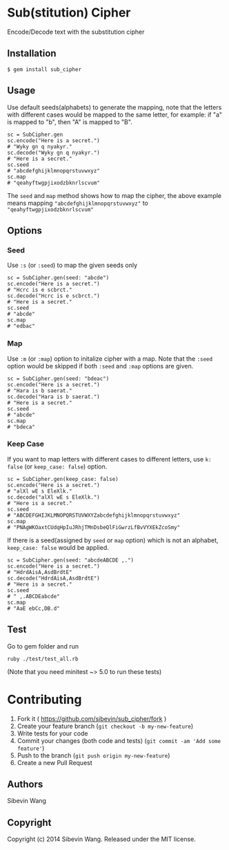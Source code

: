 # Sub(stitution) Cipher

Encode/Decode text with the substitution cipher

## Installation

    $ gem install sub_cipher

## Usage

Use default seeds(alphabets) to generate the mapping, note that the letters with different cases would be mapped to the same letter, for example: if "a" is mapped to "b", then "A" is mapped to "B".

    sc = SubCipher.gen
    sc.encode("Here is a secret.")
    # "Wyky gn q nyakyr."
    sc.decode("Wyky gn q nyakyr.")
    # "Here is a secret."
    sc.seed
    # "abcdefghijklmnopqrstuvwxyz"
    sc.map
    # "qeahyftwgpjixodzbknrlscvum"

The `seed` and `map` method shows how to map the cipher, the above example means mapping `"abcdefghijklmnopqrstuvwxyz"` to `"qeahyftwgpjixodzbknrlscvum"`

## Options

### Seed

Use `:s` (or `:seed`) to map the given seeds only

    sc = SubCipher.gen(seed: "abcde")
    sc.encode("Here is a secret.")
    # "Hcrc is e scbrct."
    sc.decode("Hcrc is e scbrct.")
    # "Here is a secret."
    sc.seed
    # "abcde"
    sc.map
    # "edbac"

### Map

Use `:m` (or `:map`) option to initalize cipher with a map. Note that the `:seed` option would be skipped if both `:seed` and `:map` options are given.

    sc = SubCipher.gen(seed: "bdeac")
    sc.encode("Here is a secret.")
    # "Hara is b saerat."
    sc.decode("Hara is b saerat.")
    # "Here is a secret."
    sc.seed
    # "abcde"
    sc.map
    # "bdeca"

### Keep Case

If you want to map letters with different cases to different letters, use `k: false` (or `keep_case: false`) option.

    sc = SubCipher.gen(keep_case: false)
    sc.encode("Here is a secret.")
    # "alXl wE s EleXlk."
    sc.decode("alXl wE s EleXlk.")
    # "Here is a secret."
    sc.seed
    # "ABCDEFGHIJKLMNOPQRSTUVWXYZabcdefghijklmnopqrstuvwxyz"
    sc.map
    # "PNAgWKOaxtCUdqHpIuJRhjTMnDsbeQlFiGwrzLfBvVYXEkZcoSmy"

If there is a seed(assigned by `seed` or `map` option) which is not an alphabet, `keep_case: false` would be applied.

    sc = SubCipher.gen(seed: "abcdeABCDE ,.")
    sc.encode("Here is a secret.")
    # "HdrdAisA,AsdBrdtE"
    sc.decode("HdrdAisA,AsdBrdtE")
    # "Here is a secret."
    sc.seed
    # " ,.ABCDEabcde"
    sc.map
    # "AaE ebCc,DB.d"

## Test

Go to gem folder and run

    ruby ./test/test_all.rb

(Note that you need minitest ~> 5.0 to run these tests)

# Contributing

1. Fork it ( https://github.com/sibevin/sub_cipher/fork )
2. Create your feature branch (`git checkout -b my-new-feature`)
3. Write tests for your code
4. Commit your changes (both code and tests) (`git commit -am 'Add some feature'`)
5. Push to the branch (`git push origin my-new-feature`)
6. Create a new Pull Request

## Authors

Sibevin Wang

## Copyright

Copyright (c) 2014 Sibevin Wang. Released under the MIT license.
